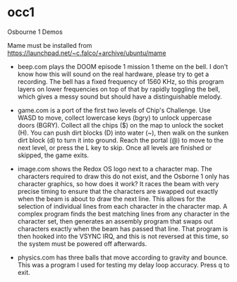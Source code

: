 # occ1
Osbourne 1 Demos

Mame must be installed from https://launchpad.net/~c.falco/+archive/ubuntu/mame

- beep.com plays the DOOM episode 1 mission 1 theme on the bell. I don't know how this will sound on the real hardware, please try to get a recording. The bell has a fixed frequency of 1560 KHz, so this program layers on lower frequencies on top of that by rapidly toggling the bell, which gives a messy sound but should have a distinguishable melody.

- game.com is a port of the first two levels of Chip's Challenge. Use WASD to move, collect lowercase keys (bgry) to unlock uppercase doors (BGRY). Collect all the chips ($) on the map to unlock the socket (H). You can push dirt blocks (D) into water (~), then walk on the sunken dirt block (d) to turn it into ground. Reach the portal (@) to move to the next level, or press the L key to skip. Once all levels are finished or skipped, the game exits.

- image.com shows the Redox OS logo next to a character map. The characters required to draw this do not exist, and the Osborne 1 only has character graphics, so how does it work? It races the beam with very precise timing to ensure that the characters are swapped out exactly when the beam is about to draw the next line. This allows for the selection of individual lines from each character in the character map. A complex program finds the best matching lines from any character in the character set, then generates an assembly program that swaps out characters exactly when the beam has passed that line. That program is then hooked into the VSYNC IRQ, and this is not reversed at this time, so the system must be powered off afterwards.

- physics.com has three balls that move according to gravity and bounce. This was a program I used for testing my delay loop accuracy. Press q to exit.
